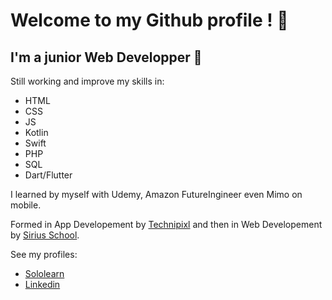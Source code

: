 # Welcome to my Github profile ! :panda_face:

<!--
**FeryLuc/FeryLuc** is a ✨ _special_ ✨ repository because its `README.md` (this file) appears on your GitHub profile.

Here are some ideas to get you started:

- 🔭 I’m currently working on ...
- 🌱 I’m currently learning ...
- 👯 I’m looking to collaborate on ...
- 🤔 I’m looking for help with ...
- 💬 Ask me about ...
- 📫 How to reach me: ...
- 😄 Pronouns: ...
- ⚡ Fun fact: ...
-->
## I'm a junior Web Developper :baby:

Still working and improve my skills in:

* HTML
* CSS
* JS
* Kotlin
* Swift
* PHP
* SQL
* Dart/Flutter

I learned by myself with Udemy, Amazon FutureIngineer even Mimo on mobile.

Formed in App Developement by [Technipixl](https://github.com/technipixl) and then in Web Developement by [Sirius School](https://github.com/sirius-school).

See my profiles:

* [Sololearn](https://www.sololearn.com/profile/27474918)
* [Linkedin](https://www.linkedin.com/in/luc-fery/)
